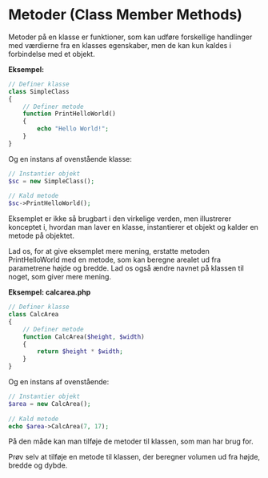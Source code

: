 # Metoder (Class Member Methods)
Metoder på en klasse er funktioner, som kan udføre forskellige handlinger med værdierne fra en klasses egenskaber, men de kan kun kaldes i forbindelse med et objekt. 

**Eksempel:**
```php
// Definer klasse
class SimpleClass
{
    // Definer metode
    function PrintHelloWorld()
    {
        echo "Hello World!";
    }
}
```
Og en instans af ovenstående klasse:
```php
// Instantier objekt
$sc = new SimpleClass();
  
// Kald metode
$sc->PrintHelloWorld();
```
Eksemplet er ikke så brugbart i den virkelige verden, men illustrerer konceptet i, hvordan man laver en klasse, instantierer et objekt og kalder en metode på objektet.

Lad os, for at give eksemplet mere mening, erstatte metoden PrintHelloWorld med en metode, som kan beregne arealet ud fra parametrene højde og bredde. Lad os også ændre navnet på klassen til noget, som giver mere mening.

**Eksempel: calcarea.php**
```php
// Definer klasse
class CalcArea
{ 
    // Definer metode
    function CalcArea($height, $width)
    {
        return $height * $width;
    }
}
```
Og en instans af ovenstående:
```php
// Instantier objekt
$area = new CalcArea();
 
// Kald metode
echo $area->CalcArea(7, 17);
```
På den måde kan man tilføje de metoder til klassen, som man har brug for. 

Prøv selv at tilføje en metode til klassen, der beregner volumen ud fra højde, bredde og dybde.

